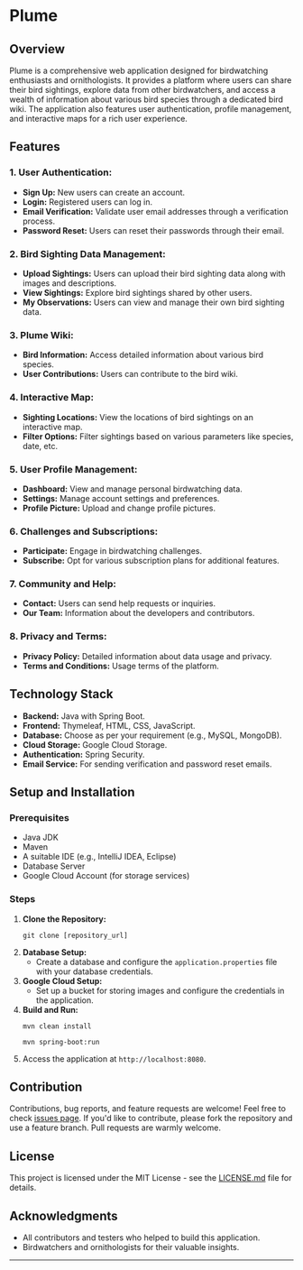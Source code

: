 # Plume

## Overview
Plume is a comprehensive web application designed for birdwatching enthusiasts and ornithologists. It provides a platform where users can share their bird sightings, explore data from other birdwatchers, and access a wealth of information about various bird species through a dedicated bird wiki. The application also features user authentication, profile management, and interactive maps for a rich user experience.

## Features
### 1. **User Authentication:**
   - **Sign Up:** New users can create an account.
   - **Login:** Registered users can log in.
   - **Email Verification:** Validate user email addresses through a verification process.
   - **Password Reset:** Users can reset their passwords through their email.

### 2. **Bird Sighting Data Management:**
   - **Upload Sightings:** Users can upload their bird sighting data along with images and descriptions.
   - **View Sightings:** Explore bird sightings shared by other users.
   - **My Observations:** Users can view and manage their own bird sighting data.

### 3. **Plume Wiki:**
   - **Bird Information:** Access detailed information about various bird species.
   - **User Contributions:** Users can contribute to the bird wiki.

### 4. **Interactive Map:**
   - **Sighting Locations:** View the locations of bird sightings on an interactive map.
   - **Filter Options:** Filter sightings based on various parameters like species, date, etc.

### 5. **User Profile Management:**
   - **Dashboard:** View and manage personal birdwatching data.
   - **Settings:** Manage account settings and preferences.
   - **Profile Picture:** Upload and change profile pictures.

### 6. **Challenges and Subscriptions:**
   - **Participate:** Engage in birdwatching challenges.
   - **Subscribe:** Opt for various subscription plans for additional features.

### 7. **Community and Help:**
   - **Contact:** Users can send help requests or inquiries.
   - **Our Team:** Information about the developers and contributors.

### 8. **Privacy and Terms:**
   - **Privacy Policy:** Detailed information about data usage and privacy.
   - **Terms and Conditions:** Usage terms of the platform.

## Technology Stack
- **Backend:** Java with Spring Boot.
- **Frontend:** Thymeleaf, HTML, CSS, JavaScript.
- **Database:** Choose as per your requirement (e.g., MySQL, MongoDB).
- **Cloud Storage:** Google Cloud Storage.
- **Authentication:** Spring Security.
- **Email Service:** For sending verification and password reset emails.

## Setup and Installation
### Prerequisites
- Java JDK
- Maven
- A suitable IDE (e.g., IntelliJ IDEA, Eclipse)
- Database Server
- Google Cloud Account (for storage services)

### Steps
1. **Clone the Repository:**
   ```
   git clone [repository_url]
   ```
2. **Database Setup:**
   - Create a database and configure the `application.properties` file with your database credentials.
3. **Google Cloud Setup:**
   - Set up a bucket for storing images and configure the credentials in the application.
4. **Build and Run:**
   ```
   mvn clean install
   ```
   ```
   mvn spring-boot:run
   ```
5. Access the application at `http://localhost:8080`.

## Contribution
Contributions, bug reports, and feature requests are welcome! Feel free to check [issues page](#). If you'd like to contribute, please fork the repository and use a feature branch. Pull requests are warmly welcome.

## License
This project is licensed under the MIT License - see the [LICENSE.md](LICENSE.md) file for details.

## Acknowledgments
- All contributors and testers who helped to build this application.
- Birdwatchers and ornithologists for their valuable insights.

---
